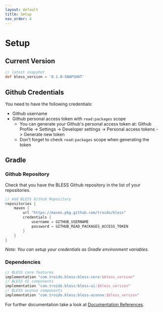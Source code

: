 ```yaml
---
layout: default
title: Setup
nav_order: 4
---
```

# Setup

## Current Version
```gradle
// latest snapshot
def bless_version = '0.1.0-SNAPSHOT'
```

## Github Credentials
You need to have the following credentials:
* Github username
* Github personal access token with `read:packages` scope
    * You can generate your Github's personal access token at: Github Profile -> Settings -> Developer settings -> Personal access tokens -> Generate new token
    * Don't forget to check `read:packages` scope when generating the token

## Gradle

### Github Repository
Check that you have the BLESS Github repository in the list of your repositories.
```gradle
// Add BLESS Github Repository
repositories {
    maven {
        url "https://maven.pkg.github.com/troido/bless"
        credentials {
            username = GITHUB_USERNAME
            password = GITHUB_READ_PACKAGES_ACCESS_TOKEN
        }
    }
}
```
*Note: You can setup your credentials as Gradle environment variables.*

### Dependencies
```gradle
// BLESS core features
implementation "com.troido.bless:bless-core:$bless_version"
// BLESS UI components
implementation "com.troido.bless:bless-ui:$bless_version"
// BLESS aconno components
implementation "com.troido.bless:bless-aconno:$bless_version"
```

For further documentation take a look at [Documentation References](./reference.md).

